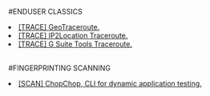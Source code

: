 #ENDUSER CLASSICS

<li><a href="https://geotraceroute.com/">[TRACE] GeoTraceroute.</a></li>
<li><a href="https://www.ip2location.com/free/traceroute">[TRACE] IP2Location Traceroute.</a></li>
<li><a href="https://gsuite.tools/traceroute">[TRACE] G Suite Tools Traceroute.</a></li>
<br>

#FINGERPRINTING SCANNING

<li><a href="https://github.com/michelin/ChopChop">[SCAN] ChopChop, CLI for dynamic application testing.</a></li>
